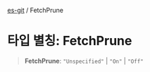 [es-git](../globals.md) / FetchPrune

# 타입 별칭: FetchPrune

> **FetchPrune**: `"Unspecified"` \| `"On"` \| `"Off"`
